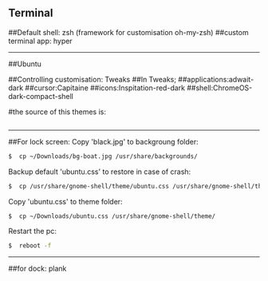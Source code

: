 ## Terminal

##Default shell: zsh (framework for customisation oh-my-zsh)
##custom terminal app: hyper
*******************************************************************************************************************
##Ubuntu

##Controlling customisation: Tweaks
##In Tweaks;
##applications:adwait-dark
##cursor:Capitaine
##icons:Inspitation-red-dark
##shell:ChromeOS-dark-compact-shell

#the source of this themes is:
```URL: gnome-look.org
```
---------------------------------------------------------------------------------------------------------------------------------------------------
##For lock screen:
Copy 'black.jpg' to backgroung folder:

``` bash
$  cp ~/Downloads/bg-boat.jpg /usr/share/backgrounds/
```

Backup default 'ubuntu.css' to restore in case of crash:
``` bash
$  cp /usr/share/gnome-shell/theme/ubuntu.css /usr/share/gnome-shell/theme/ubuntu.bk
```
Copy 'ubuntu.css' to theme folder:
``` bash
$  cp ~/Downloads/ubuntu.css /usr/share/gnome-shell/theme/
```
Restart the pc:
```bash
$  reboot -f
```
----------------------------------------------------------------------------------------------------------------------------------------------------
##for dock: plank

